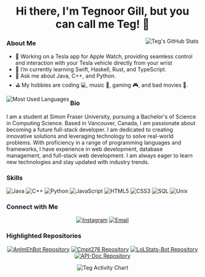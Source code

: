<h1 align="center">Hi there, I'm Tegnoor Gill, but you can call me Teg! 👋</h1>

<p align="center">
  <img align="right" src="https://github-readme-stats.vercel.app/api?username=Tegnoorg&show_icons=true&theme=tokyonight&rank_icon=github" alt="Teg's GitHub Stats" />
</p>
<h3>About Me</h3>
<ul align="left">
  <li>🚀 Working on a Tesla app for Apple Watch, providing seamless control and interaction with your Tesla vehicle directly from your wrist</li>
  <li>🌱 I’m currently learning Swift, Haskell, Rust, and TypeScript.</li>
  <li>💬 Ask me about Java, C++, and Python.</li>
  <li>⛳ My hobbies are coding 💻, music 🎵, gaming 🎮, and bad movies 🍿.</li>
</ul>


<p align="center">
  <img align="left" src="https://github-readme-stats.vercel.app/api/top-langs?username=Tegnoorg&show_icons=true&theme=tokyonight&locale=en&layout=compact" alt="Most Used Languages">
</p>

<h3>Bio</h3>
<p>
  I am a student at Simon Fraser University, pursuing a Bachelor's of Science in Computing Science. Based in Vancouver, Canada, I am passionate about becoming a future full-stack developer. I am dedicated to creating innovative solutions and leveraging technology to solve real-world problems. With proficiency in a range of programming languages and frameworks, I have experience in web development, database management, and full-stack web development. I am always eager to learn new technologies and stay updated with industry trends.
</p>


<h3>Skills</h3>
<p>
  <img src="https://img.shields.io/badge/Java-%E2%98%95%EF%B8%8F-blue" alt="Java">
  <img src="https://img.shields.io/badge/C%2B%2B-%E2%9D%A4%EF%B8%8F-blue" alt="C++">
  <img src="https://img.shields.io/badge/Python-%F0%9F%90%8D-blue" alt="Python">
  <img src="https://img.shields.io/badge/JavaScript-%E2%9C%A8-blue" alt="JavaScript">
  <img src="https://img.shields.io/badge/HTML5-%F0%9F%8C%90-blue" alt="HTML5">
  <img src="https://img.shields.io/badge/CSS3-%F0%9F%8C%88-blue" alt="CSS3">
  <img src="https://img.shields.io/badge/SQL-%F0%9F%93%81-blue" alt="SQL">
  <img src="https://img.shields.io/badge/Unix-%F0%9F%96%A5-blue" alt="Unix">
</p>

<h3>Connect with Me</h3>
<p align="center">
  <a href="https://www.instagram.com/tegnoorgill/"><img src="https://img.shields.io/badge/Instagram-%40tegnoorgill-%23E4405F?style=flat&logo=instagram&logoColor=white" alt="Instagram"></a>
  <a href="mailto:tegnoor.gill@gmail.com"><img src="https://img.shields.io/badge/Email-tegnoor.gill%40gmail.com-%23D14836?style=flat&logo=gmail&logoColor=white" alt="Email"></a>
</p>

<h3>Highlighted Repositories</h3>
<p align="center">
  <a href="https://github.com/Tegnoorg/AnImEhBot"><img src="https://github-readme-stats.vercel.app/api/pin/?username=Tegnoorg&repo=AnImEhBot&theme=tokyonight" alt="AnImEhBot Repository"></a>
  <a href="https://github.com/thundershock888/Cmpt276"><img src="https://github-readme-stats.vercel.app/api/pin/?username=thundershock888&repo=Cmpt276&theme=tokyonight" alt="Cmpt276 Repository"></a>
  <a href="https://github.com/Tegnoorg/LoLStats-Bot"><img src="https://github-readme-stats.vercel.app/api/pin/?username=Tegnoorg&repo=LoLStats-Bot&theme=tokyonight" alt="LoLStats-Bot Repository"></a>
  <a href="https://github.com/Tegnoorg/API-Doc"><img src="https://github-readme-stats.vercel.app/api/pin/?username=Tegnoorg&repo=API-Doc&theme=tokyonight" alt="API-Doc Repository"></a>
</p>

<p align="center">
  <img src="https://github-profile-summary-cards.vercel.app/api/cards/profile-details?username=Tegnoorg&theme=tokyonight&locale=en&show_icons=true" alt="Teg Activity Chart">
</p>
